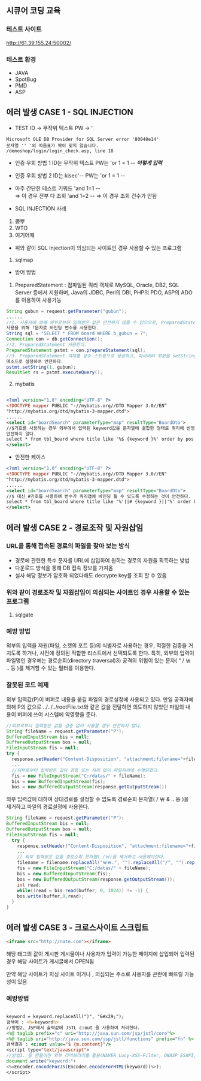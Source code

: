 ## 시큐어 코딩 교육

### 테스트 사이트
http://61.39.155.24:50002/

### 테스트 환경 
- JAVA
- SpotBug
- PMD
- ASP

## 에러 발생 CASE 1 - SQL INJECTION

- TEST 
ID -> 무작위 텍스트
PW -> '

```
Microsoft OLE DB Provider for SQL Server error '80040e14'
문자열 '' '의 따옴표가 짝이 맞지 않습니다.
/demoshop/login/login_check.asp, line 18
```
- 인증 우회 방법 1
ID는 무작위 텍스트
PW는 'or 1 = 1 -- 
***이렇게 입력***

- 인증 우회 방법 2
ID는  kisec'--
PW는 'or 1 = 1 -- 

- 아주 간단한 테스트 키워드
'and 1=1 --    
=> 이 경우 전부 다 조회
'and 1=2 --
=> 이 경우 조회 건수가 안됨

- SQL INJECTION 사례 
1. 뽐뿌
2. WTO
3. 여기어때

- 위와 같이 SQL Injection이 의심되는 사이트인 경우 사용할 수 있는 프로그램
1. sqlmap

- 방어 방법
1. PreparedStatement : 컴파일된 쿼리 객체로 MySQL, Oracle, DB2, SQL Server 등에서 지원하며, Java의 JDBC, Perl의 DBI, PHP의 PDO, ASP의 ADO를 이용하여 사용가능

```java
String gubun = request.getParameter("gubun");
......
//1. 사용자에 의해 외부로부터 입력받은 값은 안전하지 않을 수 있으므로, PreparedStatement
사용을 위해 ?문자로 바인딩 변수를 사용한다.
String sql = "SELECT * FROM board WHERE b_gubun = ?";
Connection con = db.getConnection();
//2. PreparedStatement 사용한다.
PreparedStatement pstmt = con.prepareStatement(sql);
//3. PreparedStatement 객체를 상수 스트링으로 생성하고, 파라미터 부분을 setString 등의
메소드로 설정하여 안전하다.
pstmt.setString(1, gubun);
ResultSet rs = pstmt.executeQuery();
```

2. mybatis 

```xml

<?xml version="1.0" encoding="UTF-8" ?>
<!DOCTYPE mapper PUBLIC "-//mybatis.org//DTD Mapper 3.0//EN“
"http://mybatis.org/dtd/mybatis-3-mapper.dtd">
......
<select id="boardSearch" parameterType="map" resultType="BoardDto">
//$기호를 사용하는 경우 외부에서 입력된 keyword값을 문자열에 결합한 형태로 쿼리에 반영되므로
안전하지 않다.
select * from tbl_board where title like '%$ {keyword }%' order by pos asc
</select>

```

- 안전한 케이스 

```xml
<?xml version="1.0" encoding="UTF-8" ?>
<!DOCTYPE mapper PUBLIC "-//mybatis.org//DTD Mapper 3.0//EN"
"http://mybatis.org/dtd/mybatis-3-mapper.dtd">
......
<select id="boardSearch" parameterType="map" resultType="BoardDto">
//$ 대신 #기호를 사용하여 변수가 쿼리맵에 바인딩 될 수 있도록 수정하는 것이 안전하다.
select * from tbl_board where title like '%'||# {keyword }||'%' order by pos asc
</select>

```

## 에러 발생 CASE 2 - 경로조작 및 자원삽임

### URL을 통해 접속된 경로의 파일을 찾아 보는 방식 
- 경로에 관련한 특수 문자를 URL에 삽입하여 원하는 경로의 자원을 획득하는 방법
- 다운로드 방식을 통해 DB 접속 정보를 가져옴
- 설사 해당 정보가 암호화 되었다해도 decrypte key를 조회 할 수 있음

### 위와 같이 경로조작 및 자원삽임이 의심되는 사이트인 경우 사용할 수 있는 프로그램
1. sqlgate

### 예방 방법
외부의 입력을 자원(파일, 소켓의 포트 등)의 식별자로 사용하는 경우, 적절한 검증을 거치도록
하거나, 사전에 정의된 적합한 리스트에서 선택되도록 한다. 특히, 외부의 입력이 파일명인 경우에는
경로순회(directory traversal)3) 공격의 위험이 있는 문자( “ / ￦ .. 등 )를 제거할 수 있는 필터를
이용한다.

### 잘못된 코드 예제
외부 입력값(P)이 버퍼로 내용을 옮길 파일의 경로설정에 사용되고 있다. 만일 공격자에 의해 P의
값으로 ../../../rootFile.txt와 같은 값을 전달하면 의도하지 않았던 파일의 내용이 버퍼에 쓰여
시스템에 악영향을 준다.

```java
//외부로부터 입력받은 값을 검증 없이 사용할 경우 안전하지 않다.
String fileName = request.getParameter("P");
BufferedInputStream bis = null;
BufferedOutputStream bos = null;
FileInputStream fis = null;
try {
  response.setHeader("Content-Disposition", "attachment;filename="+fileName+";");
  ...
  //외부로부터 입력받은 값이 검증 또는 처리 없이 파일처리에 수행되었다.
  fis = new FileInputStream("C:/datas/" + fileName);
  bis = new BufferedInputStream(fis);
  bos = new BufferedOutputStream(response.getOutputStream())
```

외부 입력값에 대하여 상대경로를 설정할 수 없도록 경로순회 문자열( / ￦ & .. 등 )을 제거하고
파일의 경로설정에 사용한다.

```java
String fileName = request.getParameter("P");
BufferedInputStream bis = null;
BufferedOutputStream bos = null;
FileInputStream fis = null;
  try {
    response.setHeader("Content-Disposition", "attachment;filename="+fileName+";");
    ...
    // 외부 입력받은 값을 경로순회 문자열(./￦)을 제거하고 사용해야한다.
    filename = filename.replaceAll("￦￦.", "").replaceAll("/", "").replaceAll("￦￦￦￦", "");
    fis = new FileInputStream("C:/datas/" + fileName);
    bis = new BufferedInputStream(fis);
    bos = new BufferedOutputStream(response.getOutputStream());
    int read;
    while((read = bis.read(buffer, 0, 1024)) != -1) {
    bos.write(buffer,0,read);
  }
}
```

## 에러 발생 CASE 3 - 크로스사이트 스크립트

```html
<iframe src="http://nate.com"></iframe>
```

해당 태그의 값이 게시판 게시물이나 사용자가 입력이 가능한 페이지에 삽입되어 입력된 경우
해당 사이트가 게시글에서 OPEN됨

만약 해당 사이트가 피싱 사이트 이거나 , 의심되는 주소로 사용자를 곤란에 빠뜨릴 가능성이 있음

### 예방방법

```JSP

keyword = keyword.replaceAll(")", "&#x29;");
검색어 : <%=keyword%>
//방법2. JSP에서 출력값에 JSTL c:out 을 사용하여 처리한다.
<%@ taglib prefix="c" uri="http://java.sun.com/jsp/jstl/core"%>
<%@ taglib uri="http://java.sun.com/jsp/jstl/functions" prefix="fn" %>
검색결과 : <c:out value="$ {m.content}"/>
<script type="text/javascript">
//방법3. 잘 만들어진 외부 라이브러리를 활용(NAVER Lucy-XSS-Filter, OWASP ESAPI,OWASP Java-Encoder-Project)
document.write("keyword:"+
<%=Encoder.encodeForJS(Encoder.encodeForHTML(keyword))%>);
</script>

```


